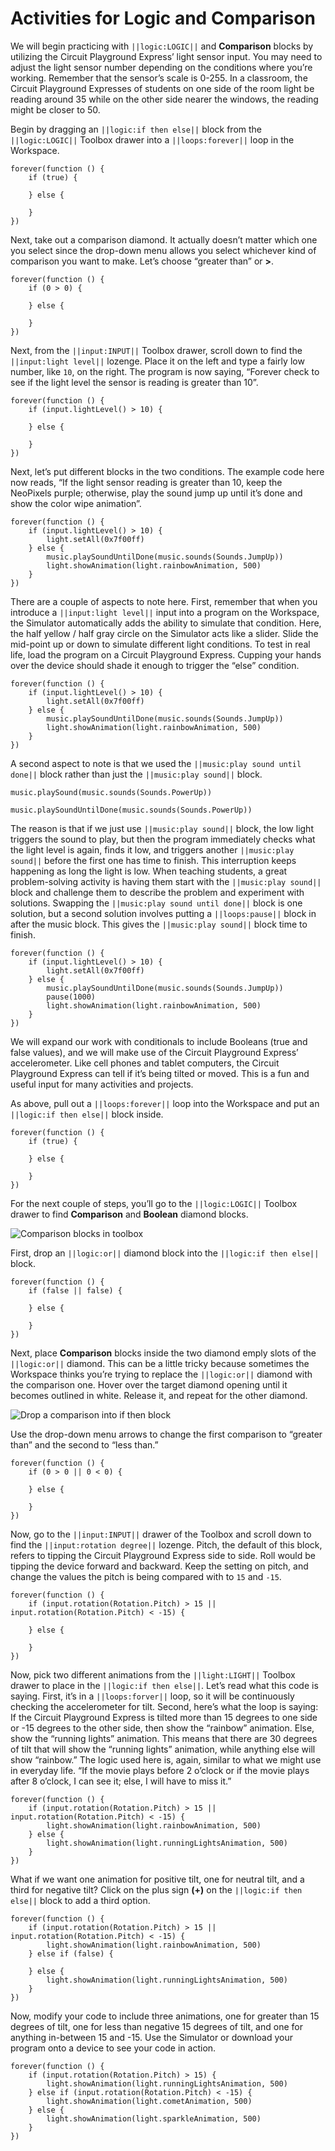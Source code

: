 # Activities for Logic and Comparison


We will begin practicing with ``||logic:LOGIC||`` and **Comparison** blocks by utilizing the Circuit Playground Express’ light sensor input. You may need to adjust the light sensor number depending on the conditions where you’re working. Remember that the sensor’s scale is 0-255. In a classroom, the Circuit Playground Expresses of students on one side of the room light be reading around 35 while on the other side nearer the windows, the reading might be closer to 50.

Begin by dragging an ``||logic:if then else||`` block from the ``||logic:LOGIC||`` Toolbox drawer into a ``||loops:forever||`` loop in the Workspace.

```block
forever(function () {
    if (true) {
    	
    } else {
    	
    }
})
```

Next, take out a comparison diamond. It actually doesn’t matter which one you select since the drop-down menu allows you select whichever kind of comparison you want to make. Let’s choose “greater than” or **&gt;**.


```block
forever(function () {
    if (0 > 0) {
    	
    } else {
    	
    }
})
```

Next, from the ``||input:INPUT||`` Toolbox drawer, scroll down to find the ``||input:light level||`` lozenge. Place it on the left and type a fairly low number, like `10`, on the right. The program is now saying, “Forever check to see if the light level the sensor is reading is greater than 10”.

```block
forever(function () {
    if (input.lightLevel() > 10) {
    	
    } else {
    	
    }
})
```

Next, let’s put different blocks in the two conditions. The example code here now reads, “If the light sensor reading is greater than 10, keep the NeoPixels purple; otherwise, play the sound jump up until it’s done and show the color wipe animation”.

```blocks
forever(function () {
    if (input.lightLevel() > 10) {
        light.setAll(0x7f00ff)
    } else {
        music.playSoundUntilDone(music.sounds(Sounds.JumpUp))
        light.showAnimation(light.rainbowAnimation, 500)
    }
})
```

There are a couple of aspects to note here. First, remember that when you introduce a ``||input:light level||`` input into a program on the Workspace, the Simulator automatically adds the ability to simulate that condition. Here, the half yellow / half gray circle on the Simulator acts like a slider. Slide the mid-point up or down to simulate different light conditions. To test in real life, load the program on a Circuit Playground Express. Cupping your hands over the device should shade it enough to trigger the “else” condition.

```sim
forever(function () {
    if (input.lightLevel() > 10) {
        light.setAll(0x7f00ff)
    } else {
        music.playSoundUntilDone(music.sounds(Sounds.JumpUp))
        light.showAnimation(light.rainbowAnimation, 500)
    }
})
```

A second aspect to note is that we used the ``||music:play sound until done||`` block rather than just the ``||music:play sound||`` block.

```block
music.playSound(music.sounds(Sounds.PowerUp))
```

```block
music.playSoundUntilDone(music.sounds(Sounds.PowerUp))
```

The reason is that if we just use ``||music:play sound||`` block, the low light triggers the sound to play, but then the program immediately checks what the light level is again, finds it low, and triggers another ``||music:play sound||`` before the first one has time to finish. This interruption keeps happening as long the light is low. When teaching students, a great problem-solving activity is having them start with the ``||music:play sound||`` block and challenge them to describe the problem and 
experiment with solutions. Swapping the ``||music:play sound until done||`` block is one solution, but a second solution involves putting a ``||loops:pause||`` block in after the music block. This gives the ``||music:play sound||`` block time to finish.

```blocks
forever(function () {
    if (input.lightLevel() > 10) {
        light.setAll(0x7f00ff)
    } else {
        music.playSoundUntilDone(music.sounds(Sounds.JumpUp))
        pause(1000)
        light.showAnimation(light.rainbowAnimation, 500)
    }
})
```

We will expand our work with conditionals to include Booleans (true and false values), and we will make use of the Circuit Playground Express’ accelerometer. Like cell phones and tablet computers, the Circuit Playground Express can tell if it’s being tilted or moved. This is a fun and useful input for many activities and projects.

As above, pull out a ``||loops:forever||`` loop into the Workspace and put an ``||logic:if then else||`` block inside.

```block
forever(function () {
    if (true) {
    	
    } else {
    	
    }
})
```

For the next couple of steps, you’ll go to the ``||logic:LOGIC||`` Toolbox drawer to find **Comparison** and **Boolean** diamond blocks.

![Comparison blocks in toolbox](/static/courses/maker/general/coding/comparison-boolean.jpg)

First, drop an ``||logic:or||`` diamond block into the ``||logic:if then else||`` block.

```block
forever(function () {
    if (false || false) {
    	
    } else {
    	
    }
})
```

Next, place **Comparison** blocks inside the two diamond emply slots of the ``||logic:or||`` diamond. This can be a little tricky because sometimes the Workspace thinks you’re trying to replace the ``||logic:or||`` diamond with the comparison one. Hover over the target diamond opening until it becomes outlined in white. Release it, and repeat for the other diamond.

![Drop a comparison into if then block](/static/courses/maker/general/coding/compare-block-drop.png)

Use the drop-down menu arrows to change the first comparison to “greater than” and the second to “less than.”

```block
forever(function () {
    if (0 > 0 || 0 < 0) {
    	
    } else {
    	
    }
})
```

Now, go to the ``||input:INPUT||`` drawer of the Toolbox and scroll down to find the ``||input:rotation degree||`` lozenge. Pitch, the default of this block, refers to tipping the Circuit Playground Express side to side. Roll would be tipping the device forward and backward. Keep the setting on pitch, and change the values the pitch is being compared with to `15` and `-15`.

```block
forever(function () {
    if (input.rotation(Rotation.Pitch) > 15 || input.rotation(Rotation.Pitch) < -15) {
    	
    } else {
    	
    }
})
```

Now, pick two different animations from the ``||light:LIGHT||`` Toolbox drawer to place in the ``||logic:if then else||``. Let’s read what this code is saying. First, it’s in a ``||loops:forver||`` loop, so it will be continuously checking the accelerometer for tilt. Second, here’s what the loop is saying: If the Circuit Playground Express is tilted more than 15 degrees to one side or -15 degrees to the other side, then show the “rainbow” animation. Else, show the “running lights” animation. This means that there are 30 degrees of tilt that will show the “running lights” animation, while anything else will show “rainbow.” The logic used here is, again, similar to what we might use in everyday life. “If the movie plays before 2 o’clock or if the movie plays after 8 o’clock, I can see it; else, I will have to miss it.”

```blocks
forever(function () {
    if (input.rotation(Rotation.Pitch) > 15 || input.rotation(Rotation.Pitch) < -15) {
        light.showAnimation(light.rainbowAnimation, 500)
    } else {
        light.showAnimation(light.runningLightsAnimation, 500)
    }
})
```

What if we want one animation for positive tilt, one for neutral tilt, and a third for negative tilt? Click on the plus sign **(+)** on the ``||logic:if then else||`` block to add a third option.

```block
forever(function () {
    if (input.rotation(Rotation.Pitch) > 15 || input.rotation(Rotation.Pitch) < -15) {
        light.showAnimation(light.rainbowAnimation, 500)
    } else if (false) {
    	
    } else {
        light.showAnimation(light.runningLightsAnimation, 500)
    }
})
```

Now, modify your code to include three animations, one for greater than 15 degrees of tilt, one for less than negative 15 degrees of tilt, and one for anything in-between 15 and -15. Use the Simulator or download your program onto a device to see your code in action.

```blocks
forever(function () {
    if (input.rotation(Rotation.Pitch) > 15) {
        light.showAnimation(light.runningLightsAnimation, 500)
    } else if (input.rotation(Rotation.Pitch) < -15) {
        light.showAnimation(light.cometAnimation, 500)
    } else {
        light.showAnimation(light.sparkleAnimation, 500)
    }
})
```
